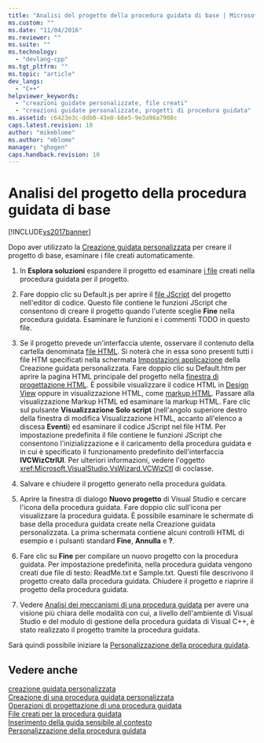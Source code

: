 ```yaml
---
title: "Analisi del progetto della procedura guidata di base | Microsoft Docs"
ms.custom: ""
ms.date: "11/04/2016"
ms.reviewer: ""
ms.suite: ""
ms.technology: 
  - "devlang-cpp"
ms.tgt_pltfrm: ""
ms.topic: "article"
dev_langs: 
  - "C++"
helpviewer_keywords: 
  - "creazioni guidate personalizzate, file creati"
  - "creazioni guidate personalizzate, progetti di procedura guidata"
ms.assetid: c6423e3c-ddb0-43e0-b8e5-9e3a98a7908c
caps.latest.revision: 10
author: "mikeblome"
ms.author: "mblome"
manager: "ghogen"
caps.handback.revision: 10
---
```

# Analisi del progetto della procedura guidata di base
[!INCLUDE[vs2017banner](../assembler/inline/includes/vs2017banner.md)]

Dopo aver utilizzato la [Creazione guidata personalizzata](../ide/creating-a-custom-wizard.md) per creare il progetto di base, esaminare i file creati automaticamente.  
  
1.  In **Esplora soluzioni** espandere il progetto ed esaminare [i file](../ide/files-created-for-your-wizard.md) creati nella procedura guidata per il progetto.  
  
2.  Fare doppio clic su Default.js per aprire il [file JScript](../ide/jscript-file.md) del progetto nell'editor di codice.  Questo file contiene le funzioni JScript che consentono di creare il progetto quando l'utente sceglie **Fine** nella procedura guidata.  Esaminare le funzioni e i commenti TODO in questo file.  
  
3.  Se il progetto prevede un'interfaccia utente, osservare il contenuto della cartella denominata [file HTML](../ide/html-files.md). Si noterà che in essa sono presenti tutti i file HTM specificati nella schermata [Impostazioni applicazione](../ide/application-settings-custom-wizard.md) della Creazione guidata personalizzata.  Fare doppio clic su Default.htm per aprire la pagina HTML principale del progetto nella [finestra di progettazione HTML](../Topic/HTML%20Designer.md).  È possibile visualizzare il codice HTML in [Design View](../Topic/Design%20View1.md) oppure in visualizzazione HTML, come [markup HTML](http://msdn.microsoft.com/it-it/7bb90672-b36a-4cf9-9bbc-677c9b956318).  Passare alla visualizzazione Markup HTML ed esaminare la markup HTML.  Fare clic sul pulsante **Visualizzazione Solo script** \(nell'angolo superiore destro della finestra di modifica Visualizzazione HTML, accanto all'elenco a discesa **Eventi**\) ed esaminare il codice JScript nel file HTM.  Per impostazione predefinita il file contiene le funzioni JScript che consentono l'inizializzazione e il caricamento della procedura guidata e in cui è specificato il funzionamento predefinito dell'interfaccia **IVCWizCtrlUI**.  Per ulteriori informazioni, vedere l'oggetto <xref:Microsoft.VisualStudio.VsWizard.VCWizCtl> di coclasse.  
  
4.  Salvare e chiudere il progetto generato nella procedura guidata.  
  
5.  Aprire la finestra di dialogo **Nuovo progetto** di Visual Studio e cercare l'icona della procedura guidata.  Fare doppio clic sull'icona per visualizzare la procedura guidata.  È possibile esaminare le schermate di base della procedura guidata create nella Creazione guidata personalizzata.  La prima schermata contiene alcuni controlli HTML di esempio e i pulsanti standard **Fine**, **Annulla** e **?**.  
  
6.  Fare clic su **Fine** per compilare un nuovo progetto con la procedura guidata.  Per impostazione predefinita, nella procedura guidata vengono creati due file di testo: ReadMe.txt e Sample.txt.  Questi file descrivono il progetto creato dalla procedura guidata.  Chiudere il progetto e riaprire il progetto della procedura guidata.  
  
7.  Vedere [Analisi dei meccanismi di una procedura guidata](../ide/examining-the-mechanics-of-a-wizard.md) per avere una visione più chiara delle modalità con cui, a livello dell'ambiente di Visual Studio e del modulo di gestione della procedura guidata di Visual C\+\+, è stato realizzato il progetto tramite la procedura guidata.  
  
 Sarà quindi possibile iniziare la [Personalizzazione della procedura guidata](../ide/customizing-your-wizard.md).  
  
## Vedere anche  
 [creazione guidata personalizzata](../ide/custom-wizard.md)   
 [Creazione di una procedura guidata personalizzata](../ide/creating-a-custom-wizard.md)   
 [Operazioni di progettazione di una procedura guidata](../ide/steps-to-designing-a-wizard.md)   
 [File creati per la procedura guidata](../ide/files-created-for-your-wizard.md)   
 [Inserimento della guida sensibile al contesto](../ide/providing-context-sensitive-help.md)   
 [Personalizzazione della procedura guidata](../ide/customizing-your-wizard.md)